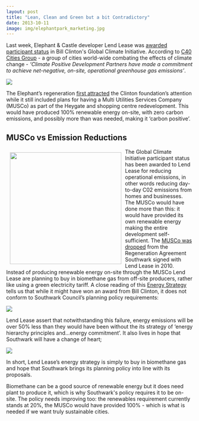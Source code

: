 ```yaml
---
layout: post
title: "Lean, Clean and Green but a bit Contradictory"
date: 2013-10-11
image: img/elephantpark_marketing.jpg
---
```

Last week, Elephant & Castle developer Lend Lease was [awarded participant status](https://www.standard.co.uk/business/markets/property-southwark-gets-a-new-lease-of-life-8841328.html) in Bill Clinton's Global Climate Initiative. According to [C40 Cities Group](https://www.c40cities.org/c40blog/leading-the-way-forward-progress-in-australia) - a group of cities world-wide combating the effects of climate change - _‘Climate Positive Development Partners have made a commitment to achieve net-negative, on-site, operational greenhouse gas emissions’_.

![](https://dailybail.com/storage/bill-clinton-404_683090c.jpg)

The Elephant’s regeneration [first attracted](https://news.bbc.co.uk/1/hi/england/london/8056859.stm) the Clinton foundation’s attention while it still included plans for having a Multi Utilities Services Company (MUSCo) as part of the Heygate and shopping centre redevelopment. This would have produced 100% renewable energy on-site, with zero carbon emissions, and possibly more than was needed, making it ‘carbon positive’.

## MUSCo vs Emission Reductions
<img src="https://www.bdunlop.com/images/Elephant-and-Castle/energy_envrnmtl-services_lge.gif" align="left" width="300" style="margin:10px">The Global Climate Initiative participant status has been awarded to Lend Lease for reducing operational emissions, in other words reducing day-to-day C02 emissions from homes and businesses. The MUSCo would have done more than this: it would have provided its own renewable energy making the entire development self-sufficient. The [MUSCo was dropped](https://www.london-se1.co.uk/news/view/5052) from the Regeneration Agreement Southwark signed with Lend Lease in 2010. 
Instead of producing renewable energy on-site through the MUSCo Lend Lease are planning to buy in biomethane gas from off-site producers, rather like using a green electricity tariff. 
A close reading of this [Energy Strategy](https://planningonline.southwark.gov.uk/AcolNetCGI.exe?ACTION=UNWRAP&RIPNAME=Root.PgeResultDetail&TheSystemkey=9550213) tells us that while it might have won an award from Bill Clinton, it does not conform to Southwark Council’s planning policy requirements:

![](https://crappistmartin.github.io/images/page11.jpg)

Lend Lease assert that notwithstanding this failure, energy emissions will be over 50% less than they would have been without the its strategy of ‘energy hierarchy principles and…energy commitment’. It also lives in hope that Southwark will have a change of heart;


![](https://crappistmartin.github.io/images/page112.jpg)

In short, Lend Lease’s energy strategy is simply to buy in biomethane gas and hope that Southwark brings its planning policy into line with its proposals.

Biomethane can be a good source of renewable energy but it does need plant to produce it, which is why Southwark's policy requires it to be on-site. The policy needs improving too: the renewables requirement currently stands at 20%, the MUSCo would have provided 100% - which is what is needed if we want truly sustainable cities.  


